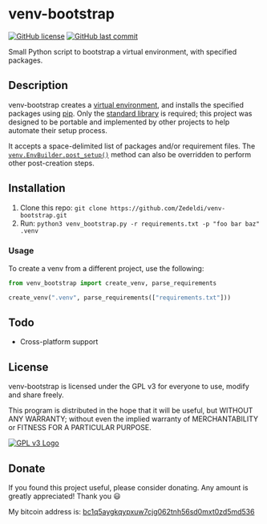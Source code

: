 # venv-bootstrap

[![GitHub license](https://img.shields.io/github/license/Zedeldi/venv-bootstrap?style=flat-square)](https://github.com/Zedeldi/venv-bootstrap/blob/master/LICENSE) [![GitHub last commit](https://img.shields.io/github/last-commit/Zedeldi/venv-bootstrap?style=flat-square)](https://github.com/Zedeldi/venv-bootstrap/commits)

Small Python script to bootstrap a virtual environment, with specified packages.

## Description

venv-bootstrap creates a [virtual environment](https://docs.python.org/3/library/venv.html), and installs the specified packages using [pip](https://pypi.org/project/pip/). Only the [standard library](https://docs.python.org/3/library/index.html) is required; this project was designed to be portable and implemented by other projects to help automate their setup process.

It accepts a space-delimited list of packages and/or requirement files. The [`venv.EnvBuilder.post_setup()`](https://docs.python.org/3/library/venv.html#venv.EnvBuilder.post_setup) method can also be overridden to perform other post-creation steps.

## Installation

1. Clone this repo: `git clone https://github.com/Zedeldi/venv-bootstrap.git`
2. Run: `python3 venv_bootstrap.py -r requirements.txt -p "foo bar baz" .venv`

### Usage

To create a venv from a different project, use the following:

```python
from venv_bootstrap import create_venv, parse_requirements

create_venv(".venv", parse_requirements(["requirements.txt"]))
```

## Todo

- Cross-platform support

## License

venv-bootstrap is licensed under the GPL v3 for everyone to use, modify and share freely.

This program is distributed in the hope that it will be useful, but WITHOUT ANY WARRANTY; without even the implied warranty of MERCHANTABILITY or FITNESS FOR A PARTICULAR PURPOSE.

[![GPL v3 Logo](https://www.gnu.org/graphics/gplv3-127x51.png)](https://www.gnu.org/licenses/gpl-3.0-standalone.html)

## Donate

If you found this project useful, please consider donating. Any amount is greatly appreciated! Thank you :smiley:

My bitcoin address is: [bc1q5aygkqypxuw7cjg062tnh56sd0mxt0zd5md536](bitcoin://bc1q5aygkqypxuw7cjg062tnh56sd0mxt0zd5md536)
